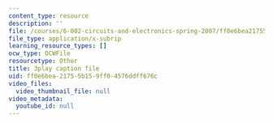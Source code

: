 ```yaml
---
content_type: resource
description: ''
file: /courses/6-002-circuits-and-electronics-spring-2007/ff0e6bea21755b159ff04576ddff676c_COdQmA9g9S8.vtt
file_type: application/x-subrip
learning_resource_types: []
ocw_type: OCWFile
resourcetype: Other
title: 3play caption file
uid: ff0e6bea-2175-5b15-9ff0-4576ddff676c
video_files:
  video_thumbnail_file: null
video_metadata:
  youtube_id: null
---
```

